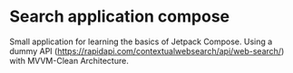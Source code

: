 # Search application compose
Small application for learning the basics of Jetpack Compose. Using a dummy API (https://rapidapi.com/contextualwebsearch/api/web-search/) with MVVM-Clean Architecture.
